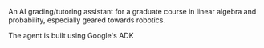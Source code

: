 An AI grading/tutoring assistant for a graduate course in linear algebra and probability, 
especially geared towards robotics.

The agent is built using Google's ADK 

